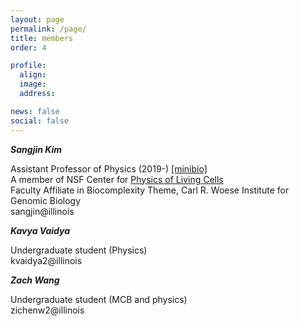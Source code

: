 ```yaml
---
layout: page 
permalink: /page/
title: members 
order: 4 

profile:
  align: 
  image: 
  address: 

news: false 
social: false
---
```

<p><strong><i>Sangjin Kim</i></strong></p>
Assistant Professor of Physics (2019-) <a href="https://physics.illinois.edu/people/directory/profile/sangjin" target="_blank">[minibio]</a>
<br>A member of NSF Center for <a href="https://cplc.illinois.edu" target="_blank">Physics of Living Cells</a>
<br>Faculty Affiliate in Biocomplexity Theme, Carl R. Woese Institute for Genomic Biology
<br>sangjin@illinois
<br>
<p><strong><i>Kavya Vaidya</i></strong></p>
Undergraduate student (Physics)
<br>kvaidya2@illinois
<br>
<p><strong><i>Zach Wang</i></strong></p>
Undergraduate student (MCB and physics)
<br>zichenw2@illinois
<br>
<br>

